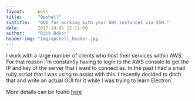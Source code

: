 ```yaml
---
layout:     post
title:      "Opshell"
subtitle:   "GUI for working with your AWS instances via SSH."
date:       2017-10-05 12:11:00
author:     "Rick Baker"
header-img: "img/opshell_header.jpg
---
```


I work with a large number of clients who host their services within AWS.   For that reason I'm constantly having to login to the AWS console to get the IP and key of the server that I want to connect as.     In the past I had a small ruby script that I was using to assist with this.   I recently decided to ditch that and write an actual GUI for it while I was trying to learn Electron.

More details can be found [here](/ophshell)

